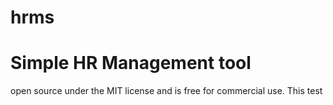 # hrms
# Simple HR Management tool
open source under the MIT license and is free for commercial use.
This test